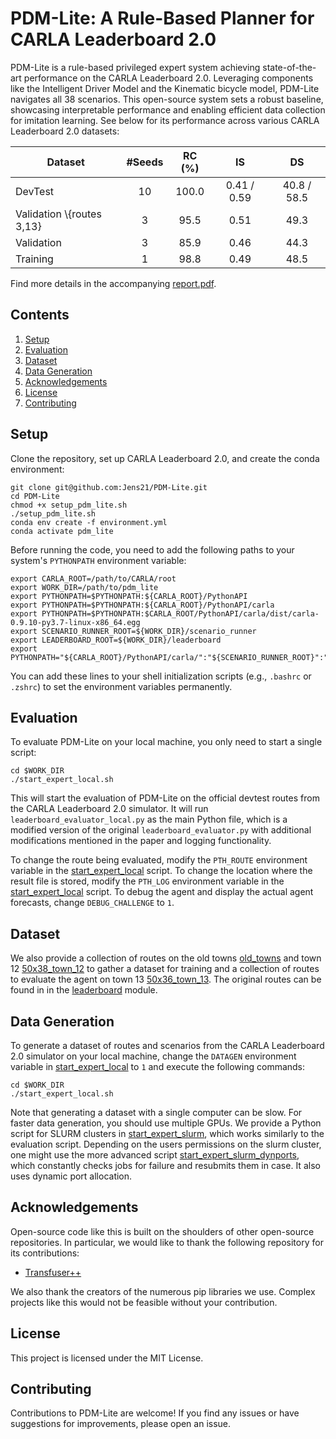 # PDM-Lite: A Rule-Based Planner for CARLA Leaderboard 2.0
PDM-Lite is a rule-based privileged expert system achieving state-of-the-art performance on the CARLA Leaderboard 2.0. Leveraging components like the Intelligent Driver Model and the Kinematic bicycle model, PDM-Lite navigates all 38 scenarios. This open-source system sets a robust baseline, showcasing interpretable performance and enabling efficient data collection for imitation learning. See below for its performance across various CARLA Leaderboard 2.0 datasets:

Dataset | #Seeds | RC (%) | IS | DS |
| --- | :---: | :---: | :---: | :---: |
| DevTest | 10	| 100.0 |	0.41 / 0.59 |	40.8 / 58.5 |
| Validation \\{routes 3,13} |	3 | 95.5 | 0.51 |49.3 |
| Validation | 3 | 85.9 | 0.46 | 44.3 |
| Training | 1 | 98.8 | 0.49 | 48.5 |

Find more details in the accompanying [report.pdf](doc/report.pdf).

## Contents

1. [Setup](#setup)
2. [Evaluation](#evaluation)
3. [Dataset](#dataset)
4. [Data Generation](#data-generation)
5. [Acknowledgements](#acknowledgements)
6. [License](#license)
7. [Contributing](#contributing)

## Setup

Clone the repository, set up CARLA Leaderboard 2.0, and create the conda environment:

```Shell
git clone git@github.com:Jens21/PDM-Lite.git
cd PDM-Lite
chmod +x setup_pdm_lite.sh
./setup_pdm_lite.sh
conda env create -f environment.yml
conda activate pdm_lite
```
Before running the code, you need to add the following paths to your system's `PYTHONPATH` environment variable:

```Shell
export CARLA_ROOT=/path/to/CARLA/root
export WORK_DIR=/path/to/pdm_lite
export PYTHONPATH=$PYTHONPATH:${CARLA_ROOT}/PythonAPI
export PYTHONPATH=$PYTHONPATH:${CARLA_ROOT}/PythonAPI/carla
export PYTHONPATH=$PYTHONPATH:$CARLA_ROOT/PythonAPI/carla/dist/carla-0.9.10-py3.7-linux-x86_64.egg
export SCENARIO_RUNNER_ROOT=${WORK_DIR}/scenario_runner
export LEADERBOARD_ROOT=${WORK_DIR}/leaderboard
export PYTHONPATH="${CARLA_ROOT}/PythonAPI/carla/":"${SCENARIO_RUNNER_ROOT}":"${LEADERBOARD_ROOT}":${PYTHONPATH}
```
You can add these lines to your shell initialization scripts (e.g., `.bashrc` or `.zshrc`) to set the environment variables permanently.

## Evaluation

To evaluate PDM-Lite on your local machine, you only need to start a single script:
```Shell
cd $WORK_DIR
./start_expert_local.sh
```

This will start the evaluation of PDM-Lite on the official devtest routes from the CARLA Leaderboard 2.0 simulator. It will run `leaderboard_evaluator_local.py` as the main Python file, which is a modified version of the original `leaderboard_evaluator.py` with additional modifications mentioned in the paper and logging functionality.

To change the route being evaluated, modify the `PTH_ROUTE` environment variable in the [start_expert_local](start_expert_local.sh) script.
To change the location where the result file is stored, modify the `PTH_LOG` environment variable in the [start_expert_local](start_expert_local.sh) script.
To debug the agent and display the actual agent forecasts, change `DEBUG_CHALLENGE` to `1`.

## Dataset

We also provide a collection of routes on the old towns [old_towns](data/old_towns) and town 12 [50x38_town_12](data/50x38_town_12) to gather a dataset for training and a collection of routes to evaluate the agent on town 13 [50x36_town_13](data/50x36_town_13). The original routes can be found in in the [leaderboard](leaderboard/data) module.

## Data Generation

To generate a dataset of routes and scenarios from the CARLA Leaderboard 2.0 simulator on your local machine, change the `DATAGEN` environment variable in [start_expert_local](start_expert_local.sh) to `1` and execute the following commands:

```Shell
cd $WORK_DIR
./start_expert_local.sh
```

Note that generating a dataset with a single computer can be slow. For faster data generation, you should use multiple GPUs. We provide a Python script for SLURM clusters in [start_expert_slurm](start_expert_slurm.py), which works similarly to the evaluation script. Depending on the users permissions on the slurm cluster, 
one might use the more advanced script [start_expert_slurm_dynports](start_expert_slurm_dynports.py), which constantly checks jobs for failure and resubmits them in case. It also uses dynamic port allocation.

## Acknowledgements

Open-source code like this is built on the shoulders of other open-source repositories.
In particular, we would like to thank the following repository for its contributions:
* [Transfuser++](https://github.com/autonomousvision/carla_garage)

We also thank the creators of the numerous pip libraries we use. Complex projects like this would not be feasible without your contribution.

## License

This project is licensed under the MIT License.

## Contributing

Contributions to PDM-Lite are welcome! If you find any issues or have suggestions for improvements, please open an issue.

